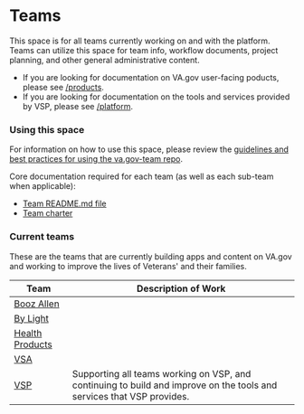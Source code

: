# Teams

This space is for all teams currently working on and with the platform. Teams can utilize this space for team info, workflow documents, project planning, and other general administrative content. <br>
- If you are looking for documentation on VA.gov user-facing poducts, please see [/products](../products/README.md).
- If you are looking for documentation on the tools and services provided by VSP, please see [/platform](../platform/README.md). 

### Using this space
For information on how to use this space, please review the [guidelines and best practices for using the va.gov-team repo](https://github.com/department-of-veterans-affairs/va.gov-team/blob/master/platform/working-with-vsp/onboarding/repo-guidelines.md). 

Core documentation required for each team (as well as each sub-team when applicable):
- [Team README.md file](https://github.com/department-of-veterans-affairs/va.gov-team/blob/master/teams/team-readme-template.md)
- [Team charter](https://github.com/department-of-veterans-affairs/va.gov-team/blob/master/platform/product-management/team-charter-template.md)


### Current teams
These are the teams that are currently building apps and content on VA.gov and working to improve the lives of Veterans' and their families. 

| Team | Description of Work |
| --- | --- |
| [Booz Allen](https://github.com/department-of-veterans-affairs/va.gov-team/tree/master/teams/booz-allen) |  |
| [By Light](https://github.com/department-of-veterans-affairs/va.gov-team/tree/master/teams/by-light)  |  |
| [Health Products](https://github.com/department-of-veterans-affairs/va.gov-team/tree/master/teams/health-products) |  |
| [VSA](https://github.com/department-of-veterans-affairs/va.gov-team/tree/master/teams/vsa)  |  |
| [VSP](https://github.com/department-of-veterans-affairs/va.gov-team/tree/master/teams/vsp) | Supporting all teams working on VSP, and continuing to build and improve on the tools and services that VSP provides.  |


